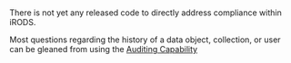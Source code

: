 #

There is not yet any released code to directly address compliance within iRODS.

Most questions regarding the history of a data object, collection, or user can be gleaned from using the [Auditing Capability](auditing.md)

